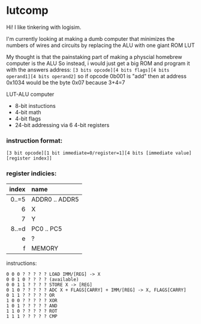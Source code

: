 # lutcomp

Hi! I like tinkering with logisim.  

I'm currently looking at making a dumb computer that minimizes the numbers of wires and circuits by replacing the ALU with one giant ROM LUT

My thought is that the painstaking part of making a physcial homebrew computer is the ALU
So instead, i would just get a big ROM and program it with the answers
address: `[3 bits opcode][4 bits flags][4 bits operand1][4 bits operand2]`
so if opcode 0b001 is "add" then at address 0x1034 would be the byte 0x07 because 3+4=7


LUT-ALU computer

* 8-bit instuctions
* 4-bit math
* 4-bit flags
* 24-bit addressing via 6 4-bit registers

### instruction format:
```
[3 bit opcode][1 bit immediate=0/register=1][4 bits [immediate value][register index]]
```

### register indicies:
| index | name |
| ----: | :--- |
| 0..=5 | ADDR0 .. ADDR5 |
| 6 | X |
| 7 | Y |
| 8..=d | PC0 .. PC5 |
| e | ? |
| f | MEMORY |



instructions:
```
0 0 0 ? ? ? ? ? LOAD IMM/[REG] -> X
0 0 1 0 ? ? ? ? (available) 
0 0 1 1 ? ? ? ? STORE X -> [REG]
0 1 0 ? ? ? ? ? ADC X + FLAGS[CARRY] + IMM/[REG] -> X, FLAGS[CARRY]
0 1 1 ? ? ? ? ? OR
1 0 0 ? ? ? ? ? XOR
1 0 1 ? ? ? ? ? AND
1 1 0 ? ? ? ? ? ROT
1 1 1 ? ? ? ? ? CMP
```